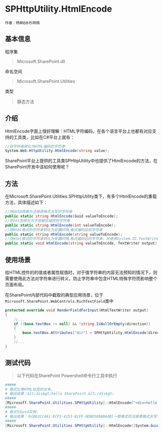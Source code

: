 # SPHttpUtility.HtmlEncode
    作者：杨柳@水杉网络

## 基本信息
程序集
> Microsoft.SharePoint.dll

命名空间
> Microsoft.SharePoint.Utilities

类型
> 静态方法

## 介绍
HtmlEncode字面上很好理解：HTML字符编码，在各个语言平台上也都有对应支持的工具类，比如在C#平台上就有：

```c#
//将字符串转化为HTML编码的字符串
System.Web.HttpUtility.HtmlEncode(string value);
```
SharePoint平台上提供的工具类SPHttpUtility中也提供了HtmlEncode的方法，在SharePoint开发中该如何使用呢？

## 方法
在Microsoft.SharePoint.Utilities.SPHttpUtility类下，有多个HtmlEncode的重载方法，具体描述如下：
``` c#
//将GUID转换为注册表格式大写的字符串
public static string HtmlEncode(Guid valueToEncode);
//将Int型转化为不依赖区域性的字符串
public static string HtmlEncode(int valueToEncode);
//将Html格式的字符串转化为安置HTML格式编码后的字符串
public static string HtmlEncode(string valueToEncode);
//将Html格式的字符串转化为安置HTML格式编码后的字符串，并使用System.IO.TextWriter输出流返回
public static void HtmlEncode(string valueToEncode, TextWriter output);
```
## 使用场景
给HTML控件的的值或者属性赋值时，对于值字符串的内容无法预知的情况下，则需要使用此方法对字符串进行转义，防止字符串中包含HTML特殊字符而影响整个页面布局。

在SharePoint内部代码中截取的典型应用场景，位于` Microsoft.SharePoint.WebControls.RichTextField`类中

```c#
protected override void RenderFieldForInput(HtmlTextWriter output)
{
    //...
    if ((base.textBox != null) && !string.IsNullOrEmpty(direction))
    {
        base.textBox.Attributes["dir"] = SPHttpUtility.HtmlEncode(direction);
    }
    //...
}

```



## 测试代码
> 以下代码在SharePoint Powershell命令行工具中执行

``` powershell
#####
# 格式化带HTML标签的文本。
# 输出结果：&lt;div&gt;hello SharePoint.&lt;/div&gt;
#####
[Microsoft.SharePoint.Utilities.SPHttpUtility]::HtmlEncode("<div>hello SharePoint.</div>");
#####
# 格式化Guid实例。
# 输出结果：与{BE2CC461-ECF3-4153-B1FF-0DB8589ABA4B}一致格式的注册表格式大写字符串。
#####
[Microsoft.SharePoint.Utilities.SPHttpUtility]::HtmlEncode([System.Guid]::NewGuid());

```
